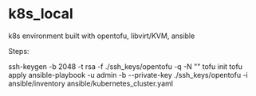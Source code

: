 # k8s_local
k8s environment built with opentofu, libvirt/KVM, ansible

Steps:

ssh-keygen -b 2048 -t rsa -f ./ssh_keys/opentofu -q -N ""
tofu init
tofu apply
ansible-playbook -u admin -b --private-key ./ssh_keys/opentofu -i ansible/inventory ansible/kubernetes_cluster.yaml
